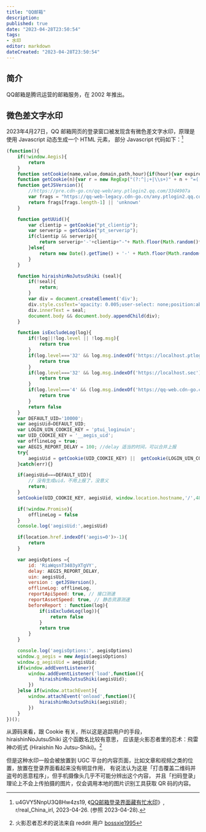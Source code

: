```yaml
---
title: "QQ邮箱"
description:
published: true
date: "2023-04-28T23:50:54"
tags:
- 水印
editor: markdown
dateCreated: "2023-04-28T23:50:54"
---
```


## 简介

QQ邮箱是腾讯运营的邮箱服务，在 2002 年推出。

## 微色差文字水印

2023年4月27日，QQ 邮箱网页的登录窗口被发现含有微色差文字水印，原理是使用 Javascript 动态生成一个 HTML 元素，
部分 Javascript 代码如下：[^zy1dn]

[^zy1dn]: u4GVY5NnpU3Q8Hw4zs19, 《[QQ邮箱登录界面藏有忙水印](https://web.archive.org/web/20230428155537/https://old.reddit.com/r/real_China_irl/comments/12zy1dn/qq邮箱登录界面藏有忙水印/)》, r/real_China_irl, 2023-04-26. (参照 2023-04-28).

```javascript
(function(){
    if(!window.Aegis){
        return
    }
    function setCookie(name,value,domain,path,hour){if(hour){var expire = new Date();expire.setTime(expire.getTime() + 3600000 * hour);}document.cookie = name + "=" + value + "; " + (hour?("expires=" + expire.toGMTString() + "; "):"") + (path?("path=" + path + "; "):"path=/; ") + (domain?("domain=" + domain + ";"):("domain=qq.com;"));return true;};
    function getCookie(n){var r = new RegExp("(?:^|;+|\\s+)" + n + "=([^;]*)"),m = document.cookie.match(r);return (!m?"":m[1]);}
    function getJSVersion(){
        //https://pre.cdn-go.cn/qq-web/any.ptlogin2.qq.com/33d4907a
        var frags = "https://qq-web-legacy.cdn-go.cn/any.ptlogin2.qq.com/e0d90e77".split('/');
        return frags[frags.length-1] || 'unknown'
    }

    function getUUid(){
        var clientip = getCookie("pt_clientip");
        var serverip = getCookie("pt_serverip");
        if(clientip && serverip){
            return serverip+'-'+clientip+"-"+ Math.floor(Math.random()*10000)
        }else{
            return new Date().getTime() + '-' + Math.floor(Math.random()*10000)
        }
    }

    function hiraishinNoJutsuShiki (seal){
        if(!seal){
            return;
        }
        var div = document.createElement('div');
        div.style.cssText='opacity: 0.005;user-select: none;position:absolute;left:0;top:0';
        div.innerText = seal;
        document.body && document.body.appendChild(div);
    }

    function isExcludeLog(log){
        if(!log||!log.level || !log.msg){
            return true
        }
        if(log.level==='32' && log.msg.indexOf('https://localhost.ptlogin2')>-1){ // 快速登录
            return true
        }
        if(log.level==='32' && log.msg.indexOf('https://localhost.sec')>-1){ //Q盾
            return true
        }
        if(log.level==='4' && (log.msg.indexOf('https://qq-web.cdn-go.cn/')===-1 && log.msg.indexOf('https://pre.cdn-go.cn/')===-1)){ //只上报自己的jserror
            return true
        }
        return false
    }
    var DEFAULT_UID='10000';
    var aegisUid=DEFAULT_UID;
    var LOGIN_UIN_COOKIE_KEY = 'ptui_loginuin';
    var UID_COOKIE_KEY = '__aegis_uid';
    var offlineLog = true;
    var AEGIS_REPORT_DELAY = 100; //delay 适当的时间，可以合并上报
    try{
        aegisUid = getCookie(UID_COOKIE_KEY) ||  getCookie(LOGIN_UIN_COOKIE_KEY) || getUUid();
    }catch(err){}

    if(aegisUid===DEFAULT_UID){
        // 没有生成uid，不用上报了，没意义
        return;
    }
    setCookie(UID_COOKIE_KEY, aegisUid, window.location.hostname,'/',48)

    if(!window.Promise){
        offlineLog = false
    }
    console.log('aegisUid:',aegisUid)

    if(location.href.indexOf('aegis=0')>-1){
        return
    }

    var aegisOptions ={
        id: 'RiaWqsnT3403yXTgVY',
        delay: AEGIS_REPORT_DELAY,
        uin: aegisUid,
        version : getJSVersion(),
        offlineLog: offlineLog,
        reportApiSpeed: true, // 接口测速
        reportAssetSpeed: true, // 静态资源测速
        beforeReport : function(log){
            if(isExcludeLog(log)){
                return false
            }
            return true
        }
    }

    console.log('aegisOptions:', aegisOptions)
    window.g_aegis = new Aegis(aegisOptions)
    window.g_aegisUid = aegisUid;
    if(window.addEventListener){
        window.addEventListener('load',function(){
            hiraishinNoJutsuShiki(aegisUid);
        })
    }else if(window.attachEvent){
        window.attachEvent('onload',function(){
            hiraishinNoJutsuShiki(aegisUid);
        })
    }
})();
```

从源码来看，跟 Cookie 有关，所以这是追踪用户的手段，hiraishinNoJutsuShiki 这个函数名比较有意思，
应该是火影忍者里的忍术：飛雷神の術式 (Hiraishin No Jutsu-Shiki)。[^bossxie1995]

[^bossxie1995]: 火影忍者忍术的说法来自 reddit 用户 [bossxie1995](https://archive.ph/tAOFT "https://www.reddit.com/r/real_China_irl/comments/12zy1dn/comment/jhux8a5/?context=3")

但是这种水印一般会被放置到 UGC 平台的内容页面，比如文章和视频之类的位置，放置在登录界面看起来没有明显作用，
有说法认为这是「打击覆盖二维码并盗号的恶意程序」，但手机摄像头几乎不可能分辨出这个内容，
并且「扫码登录」理论上不会上传拍摄的图片，仅会调用本地的图片识别工具获取 QR 码的内容。
